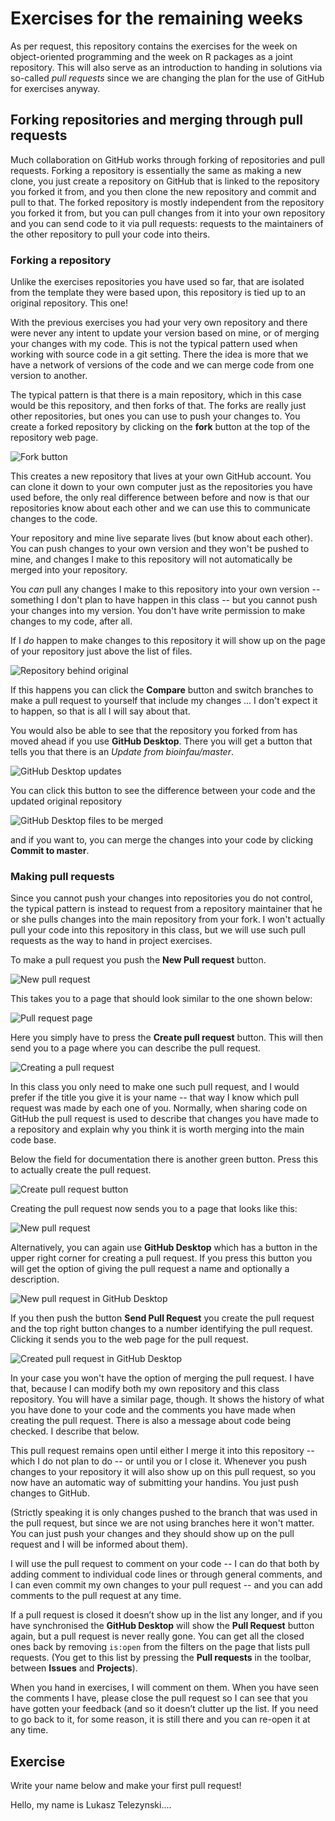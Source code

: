 # Exercises for the remaining weeks

As per request, this repository contains the exercises for the week on object-oriented programming and the week on R packages as a joint repository. This will also serve as an introduction to handing in solutions via so-called *pull requests* since we are changing the plan for the use of GitHub for exercises anyway.

## Forking repositories and merging through pull requests

Much collaboration on GitHub works through forking of repositories and pull requests. Forking a repository is essentially the same as making a new clone, you just create a repository on GitHub that is linked to the repository you forked it from, and you then clone the new repository and commit and pull to that. The forked repository is mostly independent from the repository you forked it from, but you can pull changes from it into your own repository and you can send code to it via pull requests: requests to the maintainers of the other repository to pull your code into theirs.

### Forking a repository

Unlike the exercises repositories you have used so far, that are isolated from the template they were based upon, this repository is tied up to an original repository. This one!

With the previous exercises you had your very own repository and there were never any intent to update your version based on mine, or of merging your changes with my code. This is not the typical pattern used when working with source code in a git setting. There the idea is more that we have a network of versions of the code and we can merge code from one version to another.

The typical pattern is that there is a main repository, which in this case would be this repository, and then forks of that. The forks are really just other repositories, but ones you can use to push your changes to. You create a forked repository by clicking on the **fork** button at the top of the repository web page.

![Fork button](figures/fork.png)

This creates a new repository that lives at your own GitHub account. You can clone it down to your own computer just as the repositories you have used before, the only real difference between before and now is that our repositories know about each other and we can use this to communicate changes to the code.

Your repository and mine live separate lives (but know about each other). You can push changes to your own version and they won't be pushed to mine, and changes I make to this repository will not automatically be merged into your repository.

You *can* pull any changes I make to this repository into your own version -- something I don't plan to have happen in this class -- but you cannot push your changes into my version. You don't have write permission to make changes to my code, after all.

If I *do* happen to make changes to this repository it will show up on the page of your repository just above the list of files.

![Repository behind original](figures/behind.png)

If this happens you can click the **Compare** button and switch branches to make a pull request to yourself that include my changes ... I don't expect it to happen, so that is all I will say about that.

You would also be able to see that the repository you forked from has moved ahead if you use **GitHub Desktop**. There you will get a button that tells you that there is an *Update from bioinfau/master*.

![GitHub Desktop updates](figures/github-updates.png)

You can click this button to see the difference between your code and the updated original repository

![GitHub Desktop files to be merged](figures/github-merging.png)

and if you want to, you can merge the changes into your code by clicking **Commit to master**.


### Making pull requests

Since you cannot push your changes into repositories you do not control, the typical pattern is instead to request from a repository maintainer that he or she pulls changes into the main repository from your fork. I won't actually pull your code into this repository in this class, but we will use such pull requests as the way to hand in project exercises.

To make a pull request you push the **New Pull request** button.

![New pull request](figures/new-pull-request.png)

This takes you to a page that should look similar to the one shown below:

![Pull request page](figures/new-pull-request-first-page.png)

Here you simply have to press the **Create pull request** button. This will then send you to a page where you can describe the pull request.

![Creating a pull request](figures/creating-pull-request.png)

In this class you only need to make one such pull request, and I would prefer if the title you give it is your name -- that way I know which pull request was made by each one of you. Normally, when sharing code on GitHub the pull request is used to describe that changes you have made to a repository and explain why you think it is worth merging into the main code base.

Below the field for documentation there is another green button. Press this to actually create the pull request.

![Create pull request button](figures/create-button.png)

Creating the pull request now sends you to a page that looks like this:

![New pull request](figures/pull-request.png)

Alternatively, you can again use **GitHub Desktop** which has a button in the upper right corner for creating a pull request. If you press this button you will get the option of giving the pull request a name and optionally a description.

![New pull request in **GitHub Desktop**](figures/github-make-pull-request.png)

If you then push the button **Send Pull Request** you create the pull request and the top right button changes to a number identifying the pull request. Clicking it sends you to the web page for the pull request.

![Created pull request in **GitHub Desktop**](figures/github-active-pull-request.png)

In your case you won't have the option of merging the pull request. I have that, because I can modify both my own repository and this class repository. You will have a similar page, though. It shows the history of what you have done to your code and the comments you have made when creating the pull request. There is also a message about code being checked. I describe that below.

This pull request remains open until either I merge it into this repository -- which I do not plan to do -- or until you or I close it. Whenever you push changes to your repository it will also show up on this pull request, so you now have an automatic way of submitting your handins. You just push changes to GitHub.

(Strictly speaking it is only changes pushed to the branch that was used in the pull request, but since we are not using branches here it won't matter. You can just push your changes and they should show up on the pull request and I will be informed about them).

I will use the pull request to comment on your code -- I can do that both by adding comment to individual code lines or through general comments, and I can even commit my own changes to your pull request -- and you can add comments to the pull request at any time.

If a pull request is closed it doesn’t show up in the list any longer, and if you have synchronised the **GitHub Desktop** will show the **Pull Request** button again, but a pull request is never really gone. You can get all the closed ones back by removing `is:open` from the filters on the page that lists pull requests. (You get to this list by pressing the **Pull requests** in the toolbar, between **Issues** and **Projects**).

When you hand in exercises, I will comment on them. When you have seen the comments I have, please close the pull request so I can see that you have gotten your feedback (and so it doesn’t clutter up the list. If you need to go back to it, for some reason, it is still there and you can re-open it at any time.

## Exercise

Write your name below and make your first pull request!

Hello, my name is Lukasz Telezynski....

